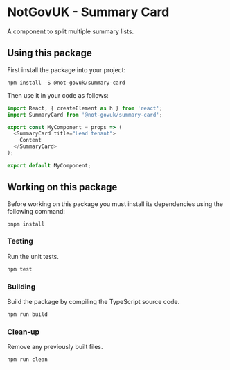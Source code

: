 NotGovUK - Summary Card
=======================

A component to split multiple summary lists.


Using this package
------------------

First install the package into your project:

```shell
npm install -S @not-govuk/summary-card
```

Then use it in your code as follows:

```js
import React, { createElement as h } from 'react';
import SummaryCard from '@not-govuk/summary-card';

export const MyComponent = props => (
  <SummaryCard title="Lead tenant">
    Content
  </SummaryCard>
);

export default MyComponent;
```


Working on this package
-----------------------

Before working on this package you must install its dependencies using
the following command:

```shell
pnpm install
```


### Testing

Run the unit tests.

```shell
npm test
```


### Building

Build the package by compiling the TypeScript source code.

```shell
npm run build
```


### Clean-up

Remove any previously built files.

```shell
npm run clean
```
